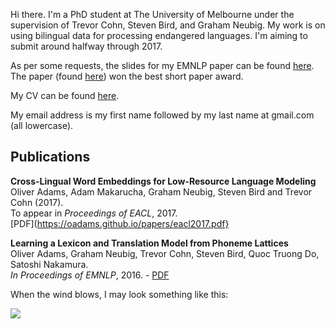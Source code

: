 Hi there. I'm a PhD student at The University of Melbourne under the supervision of Trevor Cohn, Steven Bird, and Graham Neubig. My work is on using bilingual data for processing endangered languages. I'm aiming to submit around halfway through 2017.

As per some requests, the slides for my EMNLP paper can be found [here](https://oadams.github.io/emnlp16_slides.pdf). The paper (found [here](http://people.eng.unimelb.edu.au/tcohn/papers/adams16emnlp.pdf)) won the best short paper award.

My CV can be found [here](https://oadams.github.io/cv.pdf).

My email address is my first name followed by my last name at gmail.com (all lowercase).

## Publications

**Cross-Lingual Word Embeddings for Low-Resource Language Modeling**  
Oliver Adams, Adam Makarucha, Graham Neubig, Steven Bird and Trevor Cohn (2017).  
To appear in *Proceedings of EACL*, 2017.  
[PDF](https://oadams.github.io/papers/eacl2017.pdf}

**Learning a Lexicon and Translation Model from Phoneme Lattices**  
Oliver Adams, Graham Neubig, Trevor Cohn, Steven Bird, Quoc Truong Do, Satoshi Nakamura.  
*In Proceedings of EMNLP*, 2016. -
[PDF](https://oadams.github.io/papers/emnlp2016.pdf)


When the wind blows, I may look something like this:

![](https://oadams.github.io/wind.jpg)

